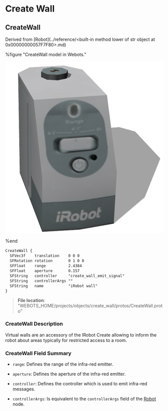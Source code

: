 # Create Wall

## CreateWall

Derived from [Robot](../reference/<built-in method lower of str object at 0x00000000057F7F80>.md)

%figure "CreateWall model in Webots."

![CreateWall](images/objects/create_wall/CreateWall/model.png)

%end

```
CreateWall {
  SFVec3f    translation    0 0 0
  SFRotation rotation       0 1 0 0
  SFFloat    range          2.4384                     
  SFFloat    aperture       0.157                      
  SFString   controller     "create_wall_emit_signal"  
  SFString   controllerArgs ""                         
  SFString   name           "iRobot wall"
}
```

> **File location**: "WEBOTS\_HOME/projects/objects/create_wall/protos/CreateWall.proto"

### CreateWall Description

Virtual walls are an accessory of the IRobot Create allowing to inform the robot about areas typically for restricted access to a room.

### CreateWall Field Summary

- `range`: Defines the range of the infra-red emitter.

- `aperture`: Defines the aperture of the infra-red emitter.

- `controller`: Defines the controller which is used to emit infra-red messages.

- `controllerArgs`: Is equivalent to the `controllerArgs` field of the [Robot](../reference/robot.md) node.


